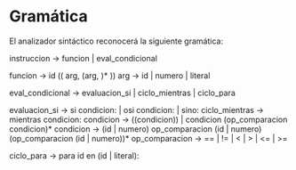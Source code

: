# Gramática
El analizador sintáctico reconocerá la siguiente gramática:

instruccion  -> funcion | eval_condicional

funcion -> id (( arg, (arg, )* ))
arg     -> id | numero | literal

eval_condicional -> evaluacion_si | ciclo_mientras | ciclo_para

evaluacion_si    -> si condicion: | osi condicion: | sino:
ciclo_mientras   -> mientras condicion:
condicion        -> ((condicion)) | condicion (op_comparacion condicion)*
condicion        -> (id | numero) op_comparacion (id | numero) (op_comparacion (id | numero))*
op_comparacion   -> == | != | < | > | <= | >=

ciclo_para       -> para id en (id | literal):
